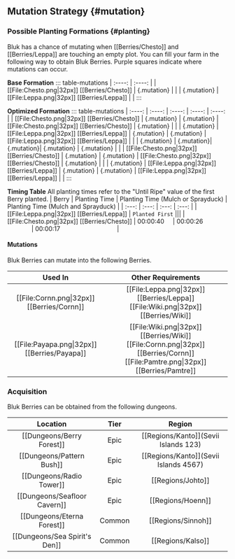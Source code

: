 ## Mutation Strategy {#mutation}

### Possible Planting Formations {#planting}

Bluk has a chance of mutating when [[Berries/Chesto]] and [[Berries/Leppa]] are touching an empty plot. You can fill your farm in the following way to obtain Bluk Berries. Purple squares indicate where mutations can occur.

**Base Formation**
::: table-mutations
| :----: | :----: |
| [[File:Chesto.png\|32px]] [[Berries/Chesto]] | {.mutation} | |
| {.mutation} | [[File:Leppa.png\|32px]] [[Berries/Leppa]] | |
:::

**Optimized Formation**
::: table-mutations
| :----: | :----: | :----: | :----: | :----: |
| [[File:Chesto.png\|32px]] [[Berries/Chesto]] | {.mutation} | {.mutation} | [[File:Chesto.png\|32px]] [[Berries/Chesto]] | {.mutation} | |
| {.mutation} | [[File:Leppa.png\|32px]] [[Berries/Leppa]] | {.mutation} | {.mutation} | [[File:Leppa.png\|32px]] [[Berries/Leppa]] | |
| {.mutation} | {.mutation}| {.mutation}| {.mutation} | {.mutation} | |
| [[File:Chesto.png\|32px]] [[Berries/Chesto]] | {.mutation} | {.mutation} | [[File:Chesto.png\|32px]] [[Berries/Chesto]] | {.mutation} | |
| {.mutation} | [[File:Leppa.png\|32px]] [[Berries/Leppa]] | {.mutation} | {.mutation} | [[File:Leppa.png\|32px]] [[Berries/Leppa]] | |
:::

**Timing Table**
All planting times refer to the "Until Ripe" value of the first Berry planted.
| Berry                                         | Planting Time | Planting Time (Mulch or Sprayduck)    | Planting Time (Mulch and Sprayduck)   |
| :---:                                         | :---:         | :---:                                 | :---:                                 |
| [[File:Leppa.png\|32px]] [[Berries/Leppa]]    | `Planted First` |||
| [[File:Chesto.png\|32px]] [[Berries/Chesto]]  | 00:00:40      | 00:00:26                              | 00:00:17                                 |

#### Mutations
Bluk Berries can mutate into the following Berries.

| Used In                                       | Other Requirements |
| :---:                                         | :---: |
| [[File:Cornn.png\|32px]] [[Berries/Cornn]]    | [[File:Leppa.png\|32px]] [[Berries/Leppa]] [[File:Wiki.png\|32px]] [[Berries/Wiki]] |
| [[File:Payapa.png\|32px]] [[Berries/Payapa]]  | [[File:Wiki.png\|32px]] [[Berries/Wiki]] [[File:Cornn.png\|32px]] [[Berries/Cornn]] [[File:Pamtre.png\|32px]] [[Berries/Pamtre]] |

### Acquisition
Bluk Berries can be obtained from the following dungeons.

| Location	                        | Tier	    |Region              |
| :---:                             | :---:     |:---:            |
| [[Dungeons/Berry Forest]]	        | Epic  	| [[Regions/Kanto]](Sevii Islands 123)|
| [[Dungeons/Pattern Bush]]	        | Epic  	| [[Regions/Kanto]](Sevii Islands 4567)|
| [[Dungeons/Radio Tower]]	        | Epic  	| [[Regions/Johto]]|
| [[Dungeons/Seafloor Cavern]]      | Epic  	| [[Regions/Hoenn]]|
| [[Dungeons/Eterna Forest]]        | Common	| [[Regions/Sinnoh]]|
| [[Dungeons/Sea Spirit's Den]]     | Common	| [[Regions/Kalso]]|